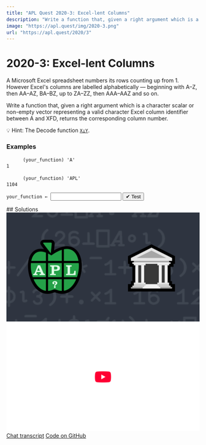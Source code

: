 ```yaml
---
title: "APL Quest 2020-3: Excel-lent Columns"
description: "Write a function that, given a right argument which is a character scalar or non-empty vector representing a valid character Excel column identifier between A and XFD, returns the corresponding column number."
image: "https://apl.quest/img/2020-3.png"
url: "https://apl.quest/2020/3"
---
```


# <span class=s>2020-</span>3: Excel-lent Columns
A Microsoft Excel spreadsheet numbers its rows counting up from 1. However Excel's columns are labelled alphabetically — beginning with A–Z, then AA–AZ, BA–BZ, up to ZA–ZZ, then AAA–AAZ and so on.

Write a function that, given a right argument which is a character scalar or non-empty vector representing a valid character Excel column identifier between A and XFD, returns the corresponding column number.

💡 Hint: The Decode function [`X⊥Y`](https://help.dyalog.com/latest/#Language/Primitive%20Functions/Decode.htm).

### Examples

```APL
      (your_function) 'A'
1

      (your_function) 'APL'
1104
```
<div class="pdiv">
  <code onclick="p_Input.focus()">your_function ← </code><input id="p_Input" autocomplete="off" spellcheck="false" oninput="this.parentElement.querySelector`button`.disabled=false;localStorage.setItem(window.location.pathname,this.value)" onkeypress="subm(event)">
  <button onclick="alert$.next`Testing…`;submitSolution`p`" class="md-button md-button--primary">&#x2714; Test</button>
</div>
<blockquote id="p_Output"></blockquote>
## Solutions
<div onclick="play(this)" title="Video on YouTube" class="yt">
<img alt="Video Thumbnail" src="../../img/2020-3.png">
<img alt="YouTube" src="../../img/yt-big.png">
</div>
<a href="https://chat.stackexchange.com/transcript/52405?m=63835448#63835448" target="_blank" class="md-button md-button--primary">Chat transcript</a>
<a href="https://github.com/dyalog/apl.quest/tree/main/2020/3.apl" target="_blank" class="md-button md-button--primary right">Code on GitHub</a>

<script>
    testCases={"a":[",'A'",",'B'",",'C'",",'D'",",'E'",",'F'",",'G'",",'H'",",'I'",",'J'",",'K'",",'L'",",'M'",",'N'",",'O'",",'P'",",'Q'",",'R'",",'S'",",'T'",",'U'",",'V'",",'W'",",'X'",",'Y'",",'Z'","'AA'","'ZZ'","'AAA'","'XFD'","⎕A[?2⍴26]","(¯3↓⎕A)[?23],⎕A[?2⍴26]"],"b":["'A'"],"f":"{26⊥⎕A⍳⍵}","p":"⊢"}
    p_Input.value=localStorage.getItem(window.location.pathname)
    play=e=>e.outerHTML=`<iframe src="https://www.youtube.com/embed/yg96DlrXUc4?list=PLYKQVqyrAEj9wDIUyLDGtDAFTKY38BUMN&autoplay=1" title="<span class=s>2020-</span>3: Excel-lent Columns (APL Quest 2020-3)" frameborder="0" allow="accelerometer; autoplay; clipboard-write; encrypted-media; gyroscope; picture-in-picture; web-share" referrerpolicy="strict-origin-when-cross-origin" allowfullscreen></iframe>`
</script>
